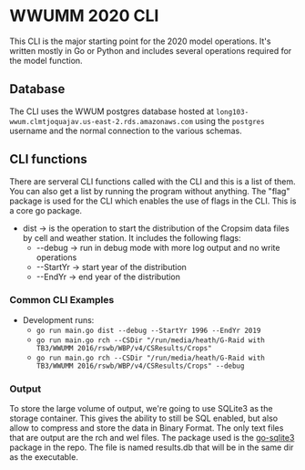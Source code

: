 # WWUMM 2020 CLI
This CLI is the major starting point for the 2020 model operations. It's written mostly in Go or Python
and includes several operations required for the model function.

## Database
The CLI uses the WWUM postgres database hosted at `long103-wwum.clmtjoquajav.us-east-2.rds.amazonaws.com` using
the `postgres` username and the normal connection to the various schemas.

## CLI functions
There are serveral CLI functions called with the CLI and this is a list of them. You can 
also get a list by running the program without anything. The "flag" package is used for the CLI which enables the use
of flags in the CLI. This is a core go package.

- dist -> is the operation to start the distribution of the Cropsim data files by cell and weather station.
 It includes the following flags:
  - --debug -> run in debug mode with more log output and no write operations
  - --StartYr -> start year of the distribution
  - --EndYr -> end year of the distribution 
    
### Common CLI Examples
- Development runs:
  - `go run main.go dist --debug --StartYr 1996 --EndYr 2019`
  - `go run main.go rch --CSDir "/run/media/heath/G-Raid with TB3/WWUMM 2016/rswb/WBP/v4/CSResults/Crops"`
  - `go run main.go rch --CSDir "/run/media/heath/G-Raid with TB3/WWUMM 2016/rswb/WBP/v4/CSResults/Crops" --debug`

### Output
To store the large volume of output, we're going to use SQLite3 as the storage container. 
This gives the ability to still be SQL enabled, but also allow to compress and store the data in Binary Format.
The only text files that are output are the rch and wel files. The package used is the [go-sqlite3](https://pkg.go.dev/github.com/mattn/go-sqlite3) package in the repo.
The file is named results.db that will be in the same dir as the executable.